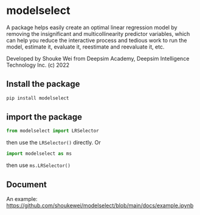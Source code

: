 # modelselect

A package helps easily create an optimal linear regression model by removing the insignificant and multicollinearity predictor variables, which can help you reduce the interactive process and tedious work to run the model, estimate it, evaluate it, reestimate and reevaluate it, etc. 

Developed by Shouke Wei from Deepsim Academy, Deepsim Intelligence Technology Inc. (c) 2022

## Install the package
```python
pip install modelselect
```

## import the package
```python
from modelselect import LRSelector
```
then use the `LRSelector()` directly. Or 
```python
import modelselect as ms
```
then use `ms.LRSelector()`

## Document
An example: https://github.com/shoukewei/modelselect/blob/main/docs/example.ipynb


